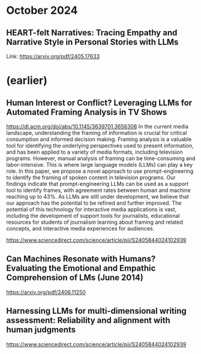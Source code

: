 # October 2024

## HEART-felt Narratives: Tracing Empathy and Narrative Style in Personal Stories with LLMs
Link: https://arxiv.org/pdf/2405.17633

# (earlier)

## Human Interest or Conflict? Leveraging LLMs for Automated Framing Analysis in TV Shows
https://dl.acm.org/doi/abs/10.1145/3639701.3656308
In the current media landscape, understanding the framing of information is crucial for critical consumption and informed decision making. Framing analysis is a valuable tool for identifying the underlying perspectives used to present information, and has been applied to a variety of media formats, including television programs. However, manual analysis of framing can be time-consuming and labor-intensive. This is where large language models (LLMs) can play a key role. In this paper, we propose a novel approach to use prompt-engineering to identify the framing of spoken content in television programs. Our findings indicate that prompt-engineering LLMs can be used as a support tool to identify frames, with agreement rates between human and machine reaching up to 43%. As LLMs are still under development, we believe that our approach has the potential to be refined and further improved. The potential of this technology for interactive media applications is vast, including the development of support tools for journalists, educational resources for students of journalism learning about framing and related concepts, and interactive media experiences for audiences.


https://www.sciencedirect.com/science/article/pii/S2405844024102939

## Can Machines Resonate with Humans? Evaluating the Emotional and Empathic Comprehension of LMs (June 2014)
https://arxiv.org/pdf/2406.11250

## Harnessing LLMs for multi-dimensional writing assessment: Reliability and alignment with human judgments
https://www.sciencedirect.com/science/article/pii/S2405844024102939
